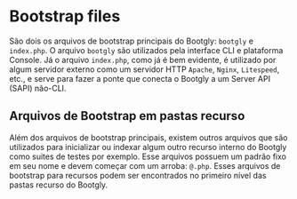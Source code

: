 # Bootstrap files

São dois os arquivos de bootstrap principais do Bootgly: `bootgly` e `index.php`. O arquivo `bootgly` são utilizados pela interface CLI e plataforma Console. Já o arquivo `index.php`, como já é bem evidente, é utilizado por algum servidor externo como um servidor HTTP `Apache`, `Nginx`, `Litespeed`, etc., e serve para fazer a ponte que conecta o Bootgly a um Server API (SAPI) não-CLI.

## Arquivos de Bootstrap em pastas recurso

Além dos arquivos de bootstrap principais, existem outros arquivos que são utilizados para inicializar ou indexar algum outro recurso interno do Bootgly como suites de testes por exemplo. Esse arquivos possuem um padrão fixo em seu nome e devem começar com um arroba: `@.php`. Esses arquivos de bootstrap para recursos podem ser encontrados no primeiro nível das pastas recurso do Bootgly.
